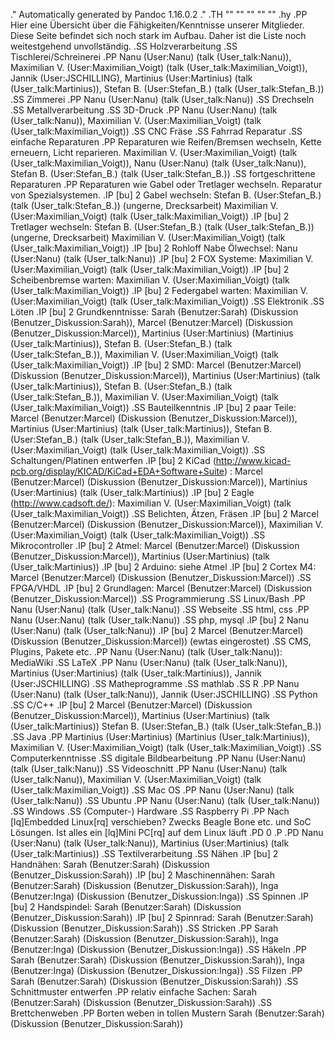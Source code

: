 .\" Automatically generated by Pandoc 1.16.0.2
.\"
.TH "" "" "" "" ""
.hy
.PP
Hier eine Übersicht über die Fähigkeiten/Kenntnisse unserer Mitglieder.
Diese Seite befindet sich noch stark im Aufbau.
Daher ist die Liste noch weitestgehend unvollständig.
.SS Holzverarbeitung
.SS Tischlerei/Schreinerei
.PP
Nanu (User:Nanu) (talk (User_talk:Nanu)), Maximilian
V. (User:Maximilian_Voigt) (talk (User_talk:Maximilian_Voigt)),
Jannik (User:JSCHILLING), Martinius (User:Martinius)
(talk (User_talk:Martinius)), Stefan B. (User:Stefan_B.)
(talk (User_talk:Stefan_B.))
.SS Zimmerei
.PP
Nanu (User:Nanu) (talk (User_talk:Nanu))
.SS Drechseln
.SS Metallverarbeitung
.SS 3D\-Druck
.PP
Nanu (User:Nanu) (talk (User_talk:Nanu)), Maximilian
V. (User:Maximilian_Voigt) (talk (User_talk:Maximilian_Voigt))
.SS CNC Fräse
.SS Fahrrad Reparatur
.SS einfache Reparaturen
.PP
Reparaturen wie Reifen/Bremsen wechseln, Kette erneuern, Licht
reparieren.
Maximilian V. (User:Maximilian_Voigt)
(talk (User_talk:Maximilian_Voigt)), Nanu (User:Nanu)
(talk (User_talk:Nanu)), Stefan B. (User:Stefan_B.)
(talk (User_talk:Stefan_B.))
.SS fortgeschrittene Reparaturen
.PP
Reparaturen wie Gabel oder Tretlager wechseln.
Reparatur von Spezialsystemen.
.IP \[bu] 2
Gabel wechseln: Stefan B. (User:Stefan_B.) (talk (User_talk:Stefan_B.))
(ungerne, Drecksarbeit) Maximilian V. (User:Maximilian_Voigt)
(talk (User_talk:Maximilian_Voigt))
.IP \[bu] 2
Tretlager wechseln: Stefan B. (User:Stefan_B.)
(talk (User_talk:Stefan_B.)) (ungerne, Drecksarbeit) Maximilian
V. (User:Maximilian_Voigt) (talk (User_talk:Maximilian_Voigt))
.IP \[bu] 2
Rohloff Nabe Ölwechsel: Nanu (User:Nanu) (talk (User_talk:Nanu))
.IP \[bu] 2
FOX Systeme: Maximilian V. (User:Maximilian_Voigt)
(talk (User_talk:Maximilian_Voigt))
.IP \[bu] 2
Scheibenbremse warten: Maximilian V. (User:Maximilian_Voigt)
(talk (User_talk:Maximilian_Voigt))
.IP \[bu] 2
Federgabel warten: Maximilian V. (User:Maximilian_Voigt)
(talk (User_talk:Maximilian_Voigt))
.SS Elektronik
.SS Löten
.IP \[bu] 2
Grundkenntnisse: Sarah (Benutzer:Sarah)
(Diskussion (Benutzer_Diskussion:Sarah)), Marcel (Benutzer:Marcel)
(Diskussion (Benutzer_Diskussion:Marcel)), Martinius (User:Martinius)
(Martinius (User_talk:Martinius)), Stefan B. (User:Stefan_B.)
(talk (User_talk:Stefan_B.)), Maximilian V. (User:Maximilian_Voigt)
(talk (User_talk:Maximilian_Voigt))
.IP \[bu] 2
SMD: Marcel (Benutzer:Marcel) (Diskussion (Benutzer_Diskussion:Marcel)),
Martinius (User:Martinius) (talk (User_talk:Martinius)), Stefan
B. (User:Stefan_B.) (talk (User_talk:Stefan_B.)), Maximilian
V. (User:Maximilian_Voigt) (talk (User_talk:Maximilian_Voigt))
.SS Bauteilkenntnis
.IP \[bu] 2
paar Teile: Marcel (Benutzer:Marcel)
(Diskussion (Benutzer_Diskussion:Marcel)), Martinius (User:Martinius)
(talk (User_talk:Martinius)), Stefan B. (User:Stefan_B.)
(talk (User_talk:Stefan_B.)), Maximilian V. (User:Maximilian_Voigt)
(talk (User_talk:Maximilian_Voigt))
.SS Schaltungen/Platinen entwerfen
.IP \[bu] 2
KiCad (http://www.kicad-pcb.org/display/KICAD/KiCad+EDA+Software+Suite)
: Marcel (Benutzer:Marcel) (Diskussion (Benutzer_Diskussion:Marcel)),
Martinius (User:Martinius) (talk (User_talk:Martinius))
.IP \[bu] 2
Eagle (http://www.cadsoft.de/): Maximilian V. (User:Maximilian_Voigt)
(talk (User_talk:Maximilian_Voigt))
.SS Belichten, Ätzen, Fräsen
.IP \[bu] 2
Marcel (Benutzer:Marcel) (Diskussion (Benutzer_Diskussion:Marcel)),
Maximilian V. (User:Maximilian_Voigt)
(talk (User_talk:Maximilian_Voigt))
.SS Mikrocontroller
.IP \[bu] 2
Atmel: Marcel (Benutzer:Marcel)
(Diskussion (Benutzer_Diskussion:Marcel)), Martinius (User:Martinius)
(talk (User_talk:Martinius))
.IP \[bu] 2
Arduino: siehe Atmel
.IP \[bu] 2
Cortex M4: Marcel (Benutzer:Marcel)
(Diskussion (Benutzer_Diskussion:Marcel))
.SS FPGA/VHDL
.IP \[bu] 2
Grundlagen: Marcel (Benutzer:Marcel)
(Diskussion (Benutzer_Diskussion:Marcel))
.SS Programmierung
.SS Linux/Bash
.PP
Nanu (User:Nanu) (talk (User_talk:Nanu))
.SS Webseite
.SS html, css
.PP
Nanu (User:Nanu) (talk (User_talk:Nanu))
.SS php, mysql
.IP \[bu] 2
Nanu (User:Nanu) (talk (User_talk:Nanu))
.IP \[bu] 2
Marcel (Benutzer:Marcel) (Diskussion (Benutzer_Diskussion:Marcel))
(ewtas eingerostet)
.SS CMS, Plugins, Pakete etc.
.PP
Nanu (User:Nanu) (talk (User_talk:Nanu)): MediaWiki
.SS LaTeX
.PP
Nanu (User:Nanu) (talk (User_talk:Nanu)), Martinius (User:Martinius)
(talk (User_talk:Martinius)), Jannik (User:JSCHILLING)
.SS Matheprogramme
.SS mathlab
.SS R
.PP
Nanu (User:Nanu) (talk (User_talk:Nanu)), Jannik (User:JSCHILLING)
.SS Python
.SS C/C++
.IP \[bu] 2
Marcel (Benutzer:Marcel) (Diskussion (Benutzer_Diskussion:Marcel)),
Martinius (User:Martinius) (talk (User_talk:Martinius)) Stefan
B. (User:Stefan_B.) (talk (User_talk:Stefan_B.))
.SS Java
.PP
Martinius (User:Martinius) (Martinius (User_talk:Martinius)), Maximilian
V. (User:Maximilian_Voigt) (talk (User_talk:Maximilian_Voigt))
.SS Computerkenntnisse
.SS digitale Bildbearbeitung
.PP
Nanu (User:Nanu) (talk (User_talk:Nanu))
.SS Videoschnitt
.PP
Nanu (User:Nanu) (talk (User_talk:Nanu)), Maximilian
V. (User:Maximilian_Voigt) (talk (User_talk:Maximilian_Voigt))
.SS Mac OS
.PP
Nanu (User:Nanu) (talk (User_talk:Nanu))
.SS Ubuntu
.PP
Nanu (User:Nanu) (talk (User_talk:Nanu))
.SS Windows
.SS (Computer\-) Hardware
.SS Raspberry Pi
.PP
Nach \[lq]Embedded Linux\[rq] verschieben?
Zwecks Beagle Bone etc.
und SoC Lösungen.
Ist alles ein \[lq]Mini PC\[rq] auf dem Linux läuft
.PD 0
.P
.PD
Nanu (User:Nanu) (talk (User_talk:Nanu)), Martinius (User:Martinius)
(talk (User_talk:Martinius))
.SS Textilverarbeitung
.SS Nähen
.IP \[bu] 2
Handnähen: Sarah (Benutzer:Sarah)
(Diskussion (Benutzer_Diskussion:Sarah))
.IP \[bu] 2
Maschinennähen: Sarah (Benutzer:Sarah)
(Diskussion (Benutzer_Diskussion:Sarah)), Inga (Benutzer:Inga)
(Diskussion (Benutzer_Diskussion:Inga))
.SS Spinnen
.IP \[bu] 2
Handspindel: Sarah (Benutzer:Sarah)
(Diskussion (Benutzer_Diskussion:Sarah))
.IP \[bu] 2
Spinnrad: Sarah (Benutzer:Sarah)
(Diskussion (Benutzer_Diskussion:Sarah))
.SS Stricken
.PP
Sarah (Benutzer:Sarah) (Diskussion (Benutzer_Diskussion:Sarah)),
Inga (Benutzer:Inga) (Diskussion (Benutzer_Diskussion:Inga))
.SS Häkeln
.PP
Sarah (Benutzer:Sarah) (Diskussion (Benutzer_Diskussion:Sarah)),
Inga (Benutzer:Inga) (Diskussion (Benutzer_Diskussion:Inga))
.SS Filzen
.PP
Sarah (Benutzer:Sarah) (Diskussion (Benutzer_Diskussion:Sarah))
.SS Schnittmuster entwerfen
.PP
relativ einfache Sachen: Sarah (Benutzer:Sarah)
(Diskussion (Benutzer_Diskussion:Sarah))
.SS Brettchenweben
.PP
Borten weben in tollen Mustern Sarah (Benutzer:Sarah)
(Diskussion (Benutzer_Diskussion:Sarah))
